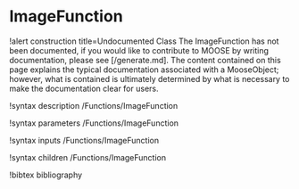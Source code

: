 <!-- MOOSE Documentation Stub: Remove this when content is added. -->

# ImageFunction

!alert construction title=Undocumented Class
The ImageFunction has not been documented, if you would like to contribute to MOOSE by
writing documentation, please see [/generate.md]. The content contained on this page explains
the typical documentation associated with a MooseObject; however, what is contained is ultimately
determined by what is necessary to make the documentation clear for users.

!syntax description /Functions/ImageFunction

!syntax parameters /Functions/ImageFunction

!syntax inputs /Functions/ImageFunction

!syntax children /Functions/ImageFunction

!bibtex bibliography
